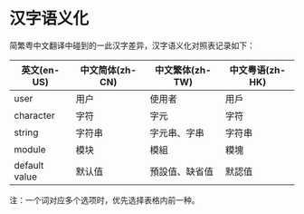 # 汉字语义化
简繁粤中文翻译中碰到的一此汉字差异，汉字语义化对照表记录如下：

| 英文(en-US) | 中文简体(zh-CN) | 中文繁体(zh-TW) | 中文粤语(zh-HK) |
| -----	 | ------- | -----| -----| 
| user | 用户 | 使用者 | 用戶 |
| character | 字符 | 字元 | 字符 |
| string | 字符串 | 字元串、字串 | 字符串 |
| module | 模块 | 模組 | 糢塊 |
| default value | 默认值 | 預設值、缺省值 | 默認值 |

注：一个词对应多个选项时，优先选择表格内前一种。

